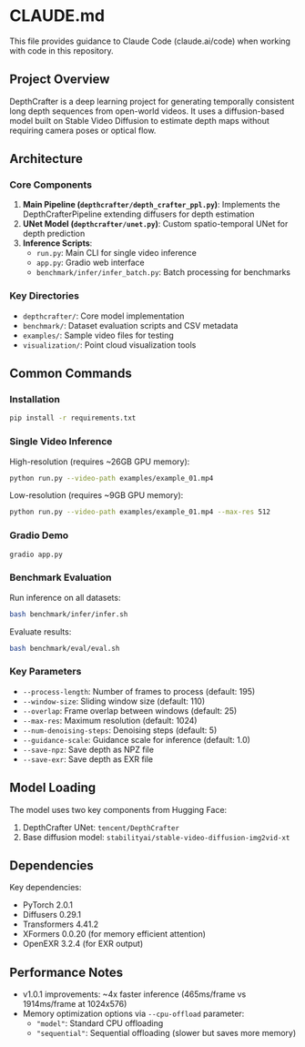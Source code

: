 # CLAUDE.md

This file provides guidance to Claude Code (claude.ai/code) when working with code in this repository.

## Project Overview

DepthCrafter is a deep learning project for generating temporally consistent long depth sequences from open-world videos. It uses a diffusion-based model built on Stable Video Diffusion to estimate depth maps without requiring camera poses or optical flow.

## Architecture

### Core Components

1. **Main Pipeline (`depthcrafter/depth_crafter_ppl.py`)**: Implements the DepthCrafterPipeline extending diffusers for depth estimation
2. **UNet Model (`depthcrafter/unet.py`)**: Custom spatio-temporal UNet for depth prediction
3. **Inference Scripts**:
   - `run.py`: Main CLI for single video inference
   - `app.py`: Gradio web interface
   - `benchmark/infer/infer_batch.py`: Batch processing for benchmarks

### Key Directories

- `depthcrafter/`: Core model implementation
- `benchmark/`: Dataset evaluation scripts and CSV metadata
- `examples/`: Sample video files for testing
- `visualization/`: Point cloud visualization tools

## Common Commands

### Installation
```bash
pip install -r requirements.txt
```

### Single Video Inference

High-resolution (requires ~26GB GPU memory):
```bash
python run.py --video-path examples/example_01.mp4
```

Low-resolution (requires ~9GB GPU memory):
```bash
python run.py --video-path examples/example_01.mp4 --max-res 512
```

### Gradio Demo
```bash
gradio app.py
```

### Benchmark Evaluation

Run inference on all datasets:
```bash
bash benchmark/infer/infer.sh
```

Evaluate results:
```bash
bash benchmark/eval/eval.sh
```

### Key Parameters

- `--process-length`: Number of frames to process (default: 195)
- `--window-size`: Sliding window size (default: 110)
- `--overlap`: Frame overlap between windows (default: 25)
- `--max-res`: Maximum resolution (default: 1024)
- `--num-denoising-steps`: Denoising steps (default: 5)
- `--guidance-scale`: Guidance scale for inference (default: 1.0)
- `--save-npz`: Save depth as NPZ file
- `--save-exr`: Save depth as EXR file

## Model Loading

The model uses two key components from Hugging Face:
1. DepthCrafter UNet: `tencent/DepthCrafter`
2. Base diffusion model: `stabilityai/stable-video-diffusion-img2vid-xt`

## Dependencies

Key dependencies:
- PyTorch 2.0.1
- Diffusers 0.29.1
- Transformers 4.41.2
- XFormers 0.0.20 (for memory efficient attention)
- OpenEXR 3.2.4 (for EXR output)

## Performance Notes

- v1.0.1 improvements: ~4x faster inference (465ms/frame vs 1914ms/frame at 1024x576)
- Memory optimization options via `--cpu-offload` parameter:
  - `"model"`: Standard CPU offloading
  - `"sequential"`: Sequential offloading (slower but saves more memory)